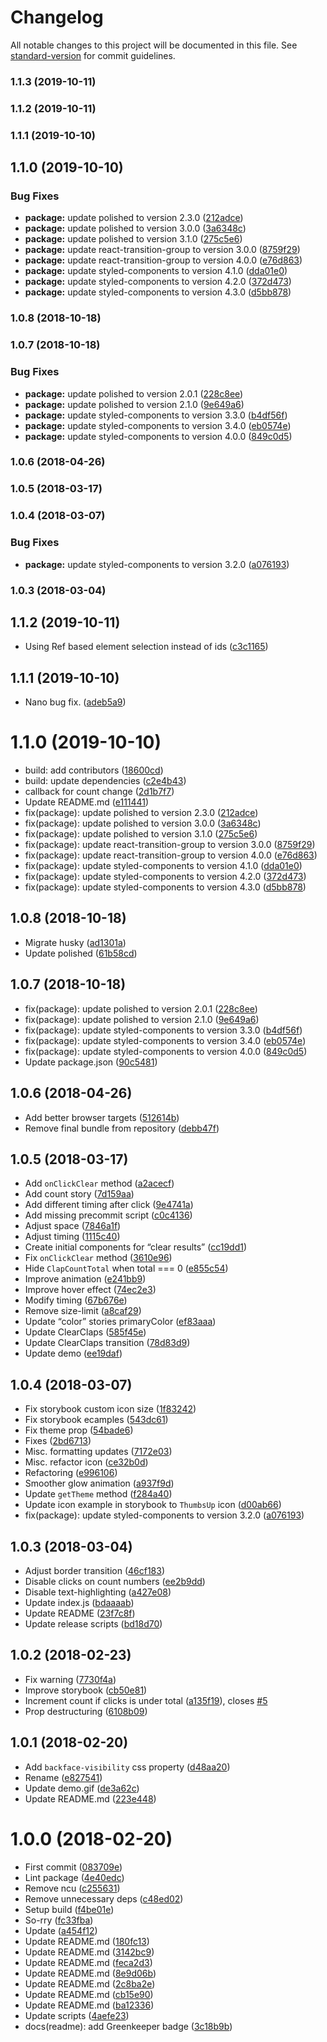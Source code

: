 # Changelog

All notable changes to this project will be documented in this file. See [standard-version](https://github.com/conventional-changelog/standard-version) for commit guidelines.

### 1.1.3 (2019-10-11)

### 1.1.2 (2019-10-11)

### 1.1.1 (2019-10-10)

## 1.1.0 (2019-10-10)


### Bug Fixes

* **package:** update polished to version 2.3.0 ([212adce](https://github.com/kikobeats/react-clap-button/commit/212adce17c2c026cdaaf1a6795f55b2e14961987))
* **package:** update polished to version 3.0.0 ([3a6348c](https://github.com/kikobeats/react-clap-button/commit/3a6348cab2c7c2f04e98624506b354d02f25ef2e))
* **package:** update polished to version 3.1.0 ([275c5e6](https://github.com/kikobeats/react-clap-button/commit/275c5e6ce5bc3e6a9b151c10f880e33ef2c59aae))
* **package:** update react-transition-group to version 3.0.0 ([8759f29](https://github.com/kikobeats/react-clap-button/commit/8759f294282f4c1c1aabe540fa8aa0a806a8b446))
* **package:** update react-transition-group to version 4.0.0 ([e76d863](https://github.com/kikobeats/react-clap-button/commit/e76d863a08f4036d81e8f0dbb3674a9abae66219))
* **package:** update styled-components to version 4.1.0 ([dda01e0](https://github.com/kikobeats/react-clap-button/commit/dda01e03887adb55ba9364661f7840d23a8cd44a))
* **package:** update styled-components to version 4.2.0 ([372d473](https://github.com/kikobeats/react-clap-button/commit/372d4738e35f2604cb18814945965363f57f85eb))
* **package:** update styled-components to version 4.3.0 ([d5bb878](https://github.com/kikobeats/react-clap-button/commit/d5bb87861a76a7f1582533af64e6eaa7a6a43b9c))

### 1.0.8 (2018-10-18)

### 1.0.7 (2018-10-18)


### Bug Fixes

* **package:** update polished to version 2.0.1 ([228c8ee](https://github.com/kikobeats/react-clap-button/commit/228c8eeb4117230dcd3d6eccff8367f2f9c8ef79))
* **package:** update polished to version 2.1.0 ([9e649a6](https://github.com/kikobeats/react-clap-button/commit/9e649a62a513894def705912c152c5cb50ecb5ad))
* **package:** update styled-components to version 3.3.0 ([b4df56f](https://github.com/kikobeats/react-clap-button/commit/b4df56fbd3af5d894d6efbdf3b1b23ce742aa0c0))
* **package:** update styled-components to version 3.4.0 ([eb0574e](https://github.com/kikobeats/react-clap-button/commit/eb0574e60452435e51717f5ceb73018bb1313440))
* **package:** update styled-components to version 4.0.0 ([849c0d5](https://github.com/kikobeats/react-clap-button/commit/849c0d5dc466fc320ad11ddd50aef9c571aed1fa))

### 1.0.6 (2018-04-26)

### 1.0.5 (2018-03-17)

### 1.0.4 (2018-03-07)


### Bug Fixes

* **package:** update styled-components to version 3.2.0 ([a076193](https://github.com/kikobeats/react-clap-button/commit/a0761936ec55b3bfbaa902f9a202a76a1ffec393))

### 1.0.3 (2018-03-04)

<a name="1.1.2"></a>
## 1.1.2 (2019-10-11)

* Using Ref based element selection instead of ids ([c3c1165](https://github.com/kikobeats/react-clap-button/commit/c3c1165))



<a name="1.1.1"></a>
## 1.1.1 (2019-10-10)

* Nano bug fix. ([adeb5a9](https://github.com/kikobeats/react-clap-button/commit/adeb5a9))



<a name="1.1.0"></a>
# 1.1.0 (2019-10-10)

* build: add contributors ([18600cd](https://github.com/kikobeats/react-clap-button/commit/18600cd))
* build: update dependencies ([c2e4b43](https://github.com/kikobeats/react-clap-button/commit/c2e4b43))
* callback for count change ([2d1b7f7](https://github.com/kikobeats/react-clap-button/commit/2d1b7f7))
* Update README.md ([e111441](https://github.com/kikobeats/react-clap-button/commit/e111441))
* fix(package): update polished to version 2.3.0 ([212adce](https://github.com/kikobeats/react-clap-button/commit/212adce))
* fix(package): update polished to version 3.0.0 ([3a6348c](https://github.com/kikobeats/react-clap-button/commit/3a6348c))
* fix(package): update polished to version 3.1.0 ([275c5e6](https://github.com/kikobeats/react-clap-button/commit/275c5e6))
* fix(package): update react-transition-group to version 3.0.0 ([8759f29](https://github.com/kikobeats/react-clap-button/commit/8759f29))
* fix(package): update react-transition-group to version 4.0.0 ([e76d863](https://github.com/kikobeats/react-clap-button/commit/e76d863))
* fix(package): update styled-components to version 4.1.0 ([dda01e0](https://github.com/kikobeats/react-clap-button/commit/dda01e0))
* fix(package): update styled-components to version 4.2.0 ([372d473](https://github.com/kikobeats/react-clap-button/commit/372d473))
* fix(package): update styled-components to version 4.3.0 ([d5bb878](https://github.com/kikobeats/react-clap-button/commit/d5bb878))



<a name="1.0.8"></a>
## 1.0.8 (2018-10-18)

* Migrate husky ([ad1301a](https://github.com/kikobeats/react-clap-button/commit/ad1301a))
* Update polished ([61b58cd](https://github.com/kikobeats/react-clap-button/commit/61b58cd))



<a name="1.0.7"></a>
## 1.0.7 (2018-10-18)

* fix(package): update polished to version 2.0.1 ([228c8ee](https://github.com/kikobeats/react-clap-button/commit/228c8ee))
* fix(package): update polished to version 2.1.0 ([9e649a6](https://github.com/kikobeats/react-clap-button/commit/9e649a6))
* fix(package): update styled-components to version 3.3.0 ([b4df56f](https://github.com/kikobeats/react-clap-button/commit/b4df56f))
* fix(package): update styled-components to version 3.4.0 ([eb0574e](https://github.com/kikobeats/react-clap-button/commit/eb0574e))
* fix(package): update styled-components to version 4.0.0 ([849c0d5](https://github.com/kikobeats/react-clap-button/commit/849c0d5))
* Update package.json ([90c5481](https://github.com/kikobeats/react-clap-button/commit/90c5481))



<a name="1.0.6"></a>
## 1.0.6 (2018-04-26)

* Add better browser targets ([512614b](https://github.com/kikobeats/react-clap-button/commit/512614b))
* Remove final bundle from repository ([debb47f](https://github.com/kikobeats/react-clap-button/commit/debb47f))



<a name="1.0.5"></a>
## 1.0.5 (2018-03-17)

* Add `onClickClear` method ([a2acecf](https://github.com/kikobeats/react-clap-button/commit/a2acecf))
* Add count story ([7d159aa](https://github.com/kikobeats/react-clap-button/commit/7d159aa))
* Add different timing after click ([9e4741a](https://github.com/kikobeats/react-clap-button/commit/9e4741a))
* Add missing precommit script ([c0c4136](https://github.com/kikobeats/react-clap-button/commit/c0c4136))
* Adjust space ([7846a1f](https://github.com/kikobeats/react-clap-button/commit/7846a1f))
* Adjust timing ([1115c40](https://github.com/kikobeats/react-clap-button/commit/1115c40))
* Create initial components for “clear results” ([cc19dd1](https://github.com/kikobeats/react-clap-button/commit/cc19dd1))
* Fix `onClickClear` method ([3610e96](https://github.com/kikobeats/react-clap-button/commit/3610e96))
* Hide `ClapCountTotal` when total === 0 ([e855c54](https://github.com/kikobeats/react-clap-button/commit/e855c54))
* Improve animation ([e241bb9](https://github.com/kikobeats/react-clap-button/commit/e241bb9))
* Improve hover effect ([74ec2e3](https://github.com/kikobeats/react-clap-button/commit/74ec2e3))
* Modify timing ([67b676e](https://github.com/kikobeats/react-clap-button/commit/67b676e))
* Remove size-limit ([a8caf29](https://github.com/kikobeats/react-clap-button/commit/a8caf29))
* Update “color” stories primaryColor ([ef83aaa](https://github.com/kikobeats/react-clap-button/commit/ef83aaa))
* Update ClearClaps ([585f45e](https://github.com/kikobeats/react-clap-button/commit/585f45e))
* Update ClearClaps transition ([78d83d9](https://github.com/kikobeats/react-clap-button/commit/78d83d9))
* Update demo ([ee19daf](https://github.com/kikobeats/react-clap-button/commit/ee19daf))



<a name="1.0.4"></a>
## 1.0.4 (2018-03-07)

* Fix storybook custom icon size ([1f83242](https://github.com/kikobeats/react-clap-button/commit/1f83242))
* Fix storybook ecamples ([543dc61](https://github.com/kikobeats/react-clap-button/commit/543dc61))
* Fix theme prop ([54bade6](https://github.com/kikobeats/react-clap-button/commit/54bade6))
* Fixes ([2bd6713](https://github.com/kikobeats/react-clap-button/commit/2bd6713))
* Misc. formatting updates ([7172e03](https://github.com/kikobeats/react-clap-button/commit/7172e03))
* Misc. refactor icon ([ce32b0d](https://github.com/kikobeats/react-clap-button/commit/ce32b0d))
* Refactoring ([e996106](https://github.com/kikobeats/react-clap-button/commit/e996106))
* Smoother glow animation ([a937f9d](https://github.com/kikobeats/react-clap-button/commit/a937f9d))
* Update `getTheme` method ([f284a40](https://github.com/kikobeats/react-clap-button/commit/f284a40))
* Update icon example in storybook to `ThumbsUp` icon ([d00ab66](https://github.com/kikobeats/react-clap-button/commit/d00ab66))
* fix(package): update styled-components to version 3.2.0 ([a076193](https://github.com/kikobeats/react-clap-button/commit/a076193))



<a name="1.0.3"></a>
## 1.0.3 (2018-03-04)

* Adjust border transition ([46cf183](https://github.com/kikobeats/react-clap-button/commit/46cf183))
* Disable clicks on count numbers ([ee2b9dd](https://github.com/kikobeats/react-clap-button/commit/ee2b9dd))
* Disable text-highlighting ([a427e08](https://github.com/kikobeats/react-clap-button/commit/a427e08))
* Update index.js ([bdaaaab](https://github.com/kikobeats/react-clap-button/commit/bdaaaab))
* Update README ([23f7c8f](https://github.com/kikobeats/react-clap-button/commit/23f7c8f))
* Update release scripts ([bd18d70](https://github.com/kikobeats/react-clap-button/commit/bd18d70))



<a name="1.0.2"></a>
## 1.0.2 (2018-02-23)

* Fix warning ([7730f4a](https://github.com/kikobeats/react-clap-button/commit/7730f4a))
* Improve storybook ([cb50e81](https://github.com/kikobeats/react-clap-button/commit/cb50e81))
* Increment count if clicks is under total ([a135f19](https://github.com/kikobeats/react-clap-button/commit/a135f19)), closes [#5](https://github.com/kikobeats/react-clap-button/issues/5)
* Prop destructuring ([6108b09](https://github.com/kikobeats/react-clap-button/commit/6108b09))



<a name="1.0.1"></a>
## 1.0.1 (2018-02-20)

* Add `backface-visibility` css property ([d48aa20](https://github.com/kikobeats/react-clap-button/commit/d48aa20))
* Rename ([e827541](https://github.com/kikobeats/react-clap-button/commit/e827541))
* Update demo.gif ([de3a62c](https://github.com/kikobeats/react-clap-button/commit/de3a62c))
* Update README.md ([223e448](https://github.com/kikobeats/react-clap-button/commit/223e448))



<a name="1.0.0"></a>
# 1.0.0 (2018-02-20)

* First commit ([083709e](https://github.com/kikobeats/react-clap-button/commit/083709e))
* Lint package ([4e40edc](https://github.com/kikobeats/react-clap-button/commit/4e40edc))
* Remove ncu ([c255631](https://github.com/kikobeats/react-clap-button/commit/c255631))
* Remove unnecessary deps ([c48ed02](https://github.com/kikobeats/react-clap-button/commit/c48ed02))
* Setup build ([f4be01e](https://github.com/kikobeats/react-clap-button/commit/f4be01e))
* So-rry ([fc33fba](https://github.com/kikobeats/react-clap-button/commit/fc33fba))
* Update ([a454f12](https://github.com/kikobeats/react-clap-button/commit/a454f12))
* Update README.md ([180fc13](https://github.com/kikobeats/react-clap-button/commit/180fc13))
* Update README.md ([3142bc9](https://github.com/kikobeats/react-clap-button/commit/3142bc9))
* Update README.md ([feca2d3](https://github.com/kikobeats/react-clap-button/commit/feca2d3))
* Update README.md ([8e9d06b](https://github.com/kikobeats/react-clap-button/commit/8e9d06b))
* Update README.md ([2c8ba2e](https://github.com/kikobeats/react-clap-button/commit/2c8ba2e))
* Update README.md ([cb15e90](https://github.com/kikobeats/react-clap-button/commit/cb15e90))
* Update README.md ([ba12336](https://github.com/kikobeats/react-clap-button/commit/ba12336))
* Update scripts ([4aefe23](https://github.com/kikobeats/react-clap-button/commit/4aefe23))
* docs(readme): add Greenkeeper badge ([3c18b9b](https://github.com/kikobeats/react-clap-button/commit/3c18b9b))
